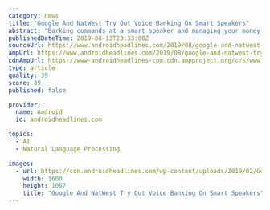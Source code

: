 ```yaml
---
category: news
title: "Google And NatWest Try Out Voice Banking On Smart Speakers"
abstract: "Barking commands at a smart speaker and managing your money may sound like a security issue, but with AI-based voice recognition on board and fraud protection standing ready on the bank side, there may yet be hope. Whether that comes to fruition ..."
publishedDateTime: 2019-08-13T23:33:00Z
sourceUrl: https://www.androidheadlines.com/2019/08/google-and-natwest-try-out-voice-banking-on-smart-speakers.html
ampUrl: https://www.androidheadlines.com/2019/08/google-and-natwest-try-out-voice-banking-on-smart-speakers.html/amp
cdnAmpUrl: https://www-androidheadlines-com.cdn.ampproject.org/c/s/www.androidheadlines.com/2019/08/google-and-natwest-try-out-voice-banking-on-smart-speakers.html/amp
type: article
quality: 39
score: 39
published: false

provider:
  name: Android
  id: androidheadlines.com

topics:
  - AI
  - Natural Language Processing

images:
  - url: https://cdn.androidheadlines.com/wp-content/uploads/2019/02/Google-Home-Mini-AM-AH-1.jpg
    width: 1600
    height: 1067
    title: "Google And NatWest Try Out Voice Banking On Smart Speakers"
---
```


